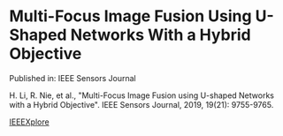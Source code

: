# Multi-Focus Image Fusion Using U-Shaped Networks With a Hybrid Objective

Published in: IEEE Sensors Journal

H. Li, R. Nie, et al., "Multi-Focus Image Fusion using U-shaped Networks with a Hybrid Objective". IEEE Sensors Journal, 2019, 19(21): 9755-9765.

[IEEEXplore](https://ieeexplore.ieee.org/document/8764019)

